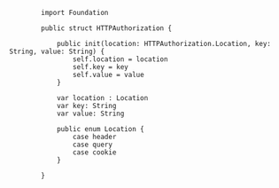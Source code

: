             import Foundation

            public struct HTTPAuthorization {
                
                public init(location: HTTPAuthorization.Location, key: String, value: String) {
                    self.location = location
                    self.key = key
                    self.value = value
                }
            
                var location : Location
                var key: String
                var value: String
                
                public enum Location {
                    case header
                    case query
                    case cookie
                }
                
            }
